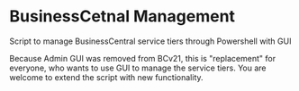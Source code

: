 # BusinessCetnal Management
Script to manage BusinessCentral service tiers through Powershell with GUI

Because Admin GUI was removed from BCv21, this is "replacement" for everyone, who wants to use GUI to manage the service tiers. You are welcome to extend the script with new functionality.
